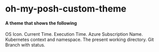 # oh-my-posh-custom-theme
#### A theme that shows the following

OS Icon.
Current Time.
Execution Time.
Azure Subscription Name.
Kubernetes context and namespace.
The present working directory.
Git Branch with status.
